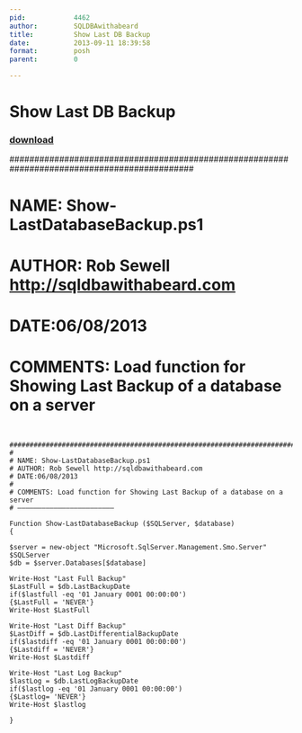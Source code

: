```yaml
---
pid:            4462
author:         SQLDBAwithabeard
title:          Show Last DB Backup
date:           2013-09-11 18:39:58
format:         posh
parent:         0

---
```


# Show Last DB Backup

### [download](//scripts/4462.ps1)

#############################################################################################
#
# NAME: Show-LastDatabaseBackup.ps1
# AUTHOR: Rob Sewell http://sqldbawithabeard.com
# DATE:06/08/2013
#
# COMMENTS: Load function for Showing Last Backup of a database on a server

```posh

  #############################################################################################
#
# NAME: Show-LastDatabaseBackup.ps1
# AUTHOR: Rob Sewell http://sqldbawithabeard.com
# DATE:06/08/2013
#
# COMMENTS: Load function for Showing Last Backup of a database on a server
# ————————————————————————

Function Show-LastDatabaseBackup ($SQLServer, $database)
{

$server = new-object "Microsoft.SqlServer.Management.Smo.Server" $SQLServer
$db = $server.Databases[$database]

Write-Host "Last Full Backup"
$LastFull = $db.LastBackupDate
if($lastfull -eq '01 January 0001 00:00:00')
{$LastFull = 'NEVER'}
Write-Host $LastFull

Write-Host "Last Diff Backup"
$LastDiff = $db.LastDifferentialBackupDate  
if($lastdiff -eq '01 January 0001 00:00:00')
{$Lastdiff = 'NEVER'}
Write-Host $Lastdiff

Write-Host "Last Log Backup"                                                                                                                                                         
$lastLog = $db.LastLogBackupDate 
if($lastlog -eq '01 January 0001 00:00:00')
{$Lastlog= 'NEVER'}
Write-Host $lastlog

}

```
